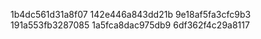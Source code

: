 1b4dc561d31a8f07
142e446a843dd21b
9e18af5fa3cfc9b3
191a553fb3287085
1a5fca8dac975db9
6df362f4c29a8117
